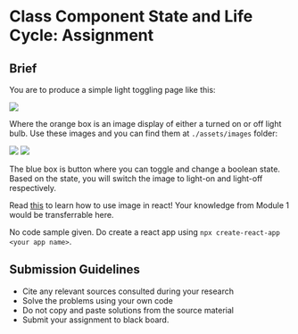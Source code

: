# Class Component State and Life Cycle: Assignment

## Brief

You are to produce a simple light toggling page like this:

<img src=".light-app/src/components/assets/images/toggle-light.png" />

Where the orange box is an image display of either a turned on or off light bulb. Use these images and you can find them at `./assets/images` folder:

<img src=".light-app/src/components/assets/images/light-off.png" >
<img src=".light-app/src/components/assets/images/light-on.png" >

The blue box is button where you can toggle and change a boolean state. Based on the state, you will switch the image to light-on and light-off respectively.

Read [this](https://betterprogramming.pub/how-to-display-images-in-react-dfe22a66d5e7) to learn how to use image in react! Your knowledge from Module 1 would be transferrable here.

No code sample given. Do create a react app using `npx create-react-app <your app name>`.

## Submission Guidelines

- Cite any relevant sources consulted during your research
- Solve the problems using your own code
- Do not copy and paste solutions from the source material
- Submit your assignment to black board.
